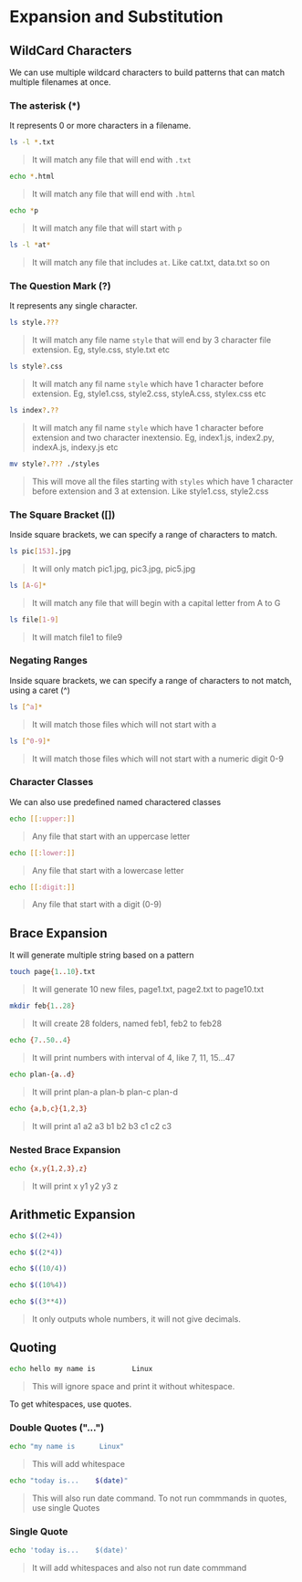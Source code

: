 # Expansion and Substitution


## WildCard Characters

We can use multiple wildcard characters to build patterns that can match multiple filenames at once.


### The asterisk (*)

It represents 0 or more characters in a filename.

```bash
ls -l *.txt
```

>It will match any file that will end with `.txt`


```bash
echo *.html
```

>It will match any file that will end with `.html`


```bash
echo *p
```

>It will match any file that will start with `p`


```bash
ls -l *at*
```

>It will match any file that includes `at`. Like cat.txt, data.txt so on


### The Question Mark (?)

It represents any single character.

```bash
ls style.???
```

> It will match any file name `style` that will end by 3 character file extension. Eg, style.css, style.txt etc

```bash
ls style?.css
```

> It will match any fil name `style` which have 1 character before extension. Eg, style1.css, style2.css, styleA.css, stylex.css etc


```bash
ls index?.??
```

> It will match any fil name `style` which have 1 character before extension and two character inextensio. Eg, index1.js, index2.py, indexA.js, indexy.js etc


```bash
mv style?.??? ./styles
```

> This will move all the files starting with `styles` which have 1 character before extension and 3 at extension. Like style1.css, style2.css


### The Square Bracket ([])

Inside square brackets, we can specify a range of characters to match.

```bash
ls pic[153].jpg
```

> It will only match pic1.jpg, pic3.jpg, pic5.jpg

```bash
ls [A-G]* 
```

> It will match any file that will begin with a capital letter from A to G

```bash
ls file[1-9]
```

> It will match file1 to file9


### Negating Ranges

Inside square brackets, we can specify a range of characters to not match, using a caret (^)

```bash
ls [^a]*
```
> It will match those files which will not start with a

```bash
ls [^0-9]*
```

> It will match those files which will not start with a numeric digit 0-9


### Character Classes
We can also use predefined named charactered classes

```bash
echo [[:upper:]]
```
> Any file that start with an uppercase letter

```bash
echo [[:lower:]]
```
> Any file that start with a lowercase letter

```bash
echo [[:digit:]]
```
> Any file that start with a digit (0-9)


## Brace Expansion

It will generate multiple string based on a pattern

```bash
touch page{1..10}.txt
```

> It will generate 10 new files, page1.txt, page2.txt to page10.txt


```bash
mkdir feb{1..28}
```

> It will create 28 folders, named feb1, feb2 to feb28

```bash
echo {7..50..4}
```

> It will print numbers with interval of 4, like 7, 11, 15...47


```bash
echo plan-{a..d}
```

> It will print plan-a plan-b plan-c plan-d


```bash
echo {a,b,c}{1,2,3}
```

> It will print a1 a2 a3 b1 b2 b3 c1 c2 c3


### Nested Brace Expansion

```bash
echo {x,y{1,2,3},z}
```

> It will print x y1 y2 y3 z


## Arithmetic Expansion

```bash
echo $((2+4))
```

```bash
echo $((2*4))
```

```bash
echo $((10/4))
```

```bash
echo $((10%4))
```

```bash
echo $((3**4))
```

> It only outputs whole numbers, it will not give decimals.



## Quoting

```bash
echo hello my name is         Linux
```

> This will ignore space and print it without whitespace.

To get whitespaces, use quotes.

### Double Quotes ("...")

```bash
echo "my name is      Linux"
```

> This will add whitespace

```bash
echo "today is...    $(date)"
```

> This will also run date command. To not run commmands in quotes, use single Quotes


### Single Quote

```bash
echo 'today is...    $(date)'
```

> It will add whitespaces and also not run date commmand